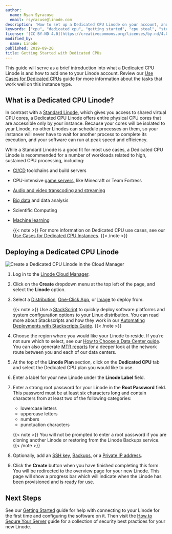 ```yaml
---
author:
  name: Ryan Syracuse
  email: rsyracuse@linode.com
description: 'How to set up a Dedicated CPU Linode on your account, and a brief overview of what purpose they serve.'
keywords: ["cpu", "dedicated cpu", "getting started", "cpu steal", "steal"]
license: '[CC BY-ND 4.0](https://creativecommons.org/licenses/by-nd/4.0)'
modified_by:
  name: Linode
published: 2019-09-20
title: Getting Started with Dedicated CPUs
---
```


This guide will serve as a brief introduction into what a Dedicated CPU Linode is and how to add one to your Linode account. Review our [Use Cases for Dedicated CPUs](/docs/platform/dedicated-cpu/dedicated-cpu-use-cases/) guide for more information about the tasks that work well on this instance type.

## What is a Dedicated CPU Linode?

In contrast with a [Standard Linode](/docs/platform/how-to-choose-a-linode-plan/#2-standard), which gives you access to shared virtual CPU cores, a Dedicated CPU Linode offers entire physical CPU cores that are accessible only by your instance. Because your cores will be isolated to your Linode, no other Linodes can schedule processes on them, so your instance will never have to wait for another process to complete its execution, and your software can run at peak speed and efficiency.

While a Standard Linode is a good fit for most use cases, a Dedicated CPU Linode is recommended for a number of workloads related to high, sustained CPU processing, including:

- [CI/CD](/docs/development/ci/introduction-ci-cd/) toolchains and build servers
- CPU-intensive [game servers](/docs/game-servers/), like Minecraft or Team Fortress
- [Audio and video transcoding and streaming](/docs/applications/media-servers/)
- [Big data](/docs/applications/big-data/) and data analysis
- Scientific Computing
- [Machine learning](/docs/applications/big-data/how-to-move-machine-learning-model-to-production/)

    {{< note >}}
For more information on Dedicated CPU use cases, see our [Use Cases for Dedicated CPU Instances](/docs/platform/dedicated-cpu/dedicated-cpu-use-cases/).
{{< /note >}}

## Deploying a Dedicated CPU Linode

![Create a Dedicated CPU Linode in the Cloud Manager](dedi-cpu-with-new-manager.gif)

1. Log in to the [Linode Cloud Manager](https://cloud.linode.com).

1. Click on the **Create** dropdown menu at the top left of the page, and select the **Linode** option.

1. Select a [Distribution](/docs/quick-answers/linux/choosing-a-distribution/), [One-Click App](/docs/platform/one-click/how-to-use-one-click-apps-at-linode/), or [Image](/docs/platform/disk-images/linode-images/) to deploy from.

    {{< note >}}
Use a [StackScript](https://www.linode.com/stackscripts) to quickly deploy software platforms and system configuration options to your Linux distribution. You can read more about Stackscripts and how they work in our [Automating Deployments with Stackscripts Guide](/docs/platform/stackscripts/).
  {{< /note >}}

1. Choose the region where you would like your Linode to reside. If you’re not sure which to select, see our [How to Choose a Data Center guide](/docs/platform/how-to-choose-a-data-center/). You can also generate [MTR reports](/docs/networking/diagnostics/diagnosing-network-issues-with-mtr/) for a deeper look at the network route between you and each of our data centers.

1. At the top of the **Linode Plan** section, click on the **Dedicated CPU** tab and select the Dedicated CPU plan you would like to use.

1. Enter a label for your new Linode under the **Linode Label** field.

1. Enter a strong root password for your Linode in the **Root Password** field. This password must be at least six characters long and contain characters from at least two of the following categories:

    - lowercase letters
    - uppercase letters
    - numbers
    - punctuation characters

    {{< note >}}
You will not be prompted to enter a root password if you are cloning another Linode or restoring from the Linode Backups service.
{{< /note >}}

1. Optionally, add an [SSH key](/docs/security/authentication/use-public-key-authentication-with-ssh/#upload-your-ssh-key-to-the-cloud-manager), [Backups](/docs/platform/disk-images/linode-backup-service/), or a [Private IP address](/docs/platform/manager/remote-access/#adding-private-ip-addresses).

1. Click the **Create** button when you have finished completing this form. You will be redirected to the overview page for your new Linode. This page will show a progress bar which will indicate when the Linode has been provisioned and is ready for use.

## Next Steps

See our [Getting Started](/docs/getting-started/) guide for help with connecting to your Linode for the first time and configuring the software on it. Then visit the [How to Secure Your Server](/docs/security/securing-your-server/) guide for a collection of security best practices for your new Linode.
